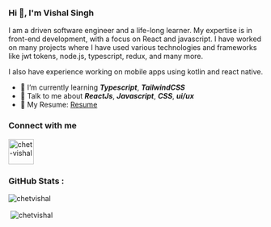 ### Hi 👋, I'm Vishal Singh 

I am a driven software engineer and a life-long learner. My expertise is in front-end development, with a focus on React and javascript. I have worked on many projects where I have used various technologies and frameworks like jwt tokens, node.js, typescript, redux, and many more.

I also have experience working on mobile apps using kotlin and react native.


- 🌱 I’m currently learning ***Typescript***, ***TailwindCSS***
- 💬 Talk to me about ***ReactJs***, ***Javascript***, ***CSS***, ***ui/ux*** 
- 📄 My Resume: [Resume](https://drive.google.com/file/d/1mvRFfY2yWIc1ch9bT_NT7PjV6Otw5E6q/view?usp=sharing)

### Connect with me
<a href="https://www.linkedin.com/in/vishal-singh-1056b7123/" target="blank"><img align="center" src="https://cdn.jsdelivr.net/npm/simple-icons@3.0.1/icons/linkedin.svg" alt="chet-vishal" height="50" width="50" /></a>

### GitHub Stats :
<p>&nbsp;<img align="left" src="https://github-readme-stats.vercel.app/api/top-langs/?username=chetvishal&layout=compact&theme=radical" alt="chetvishal" /></p>
<p>&nbsp;<img align="center" src="https://github-readme-stats.vercel.app/api?username=chetvishal&count_private=true&show_icons=true&theme=radical" alt="chetvishal" /></p>

<!--
**chetvishal/chetvishal** is a ✨ _special_ ✨ repository because its `README.md` (this file) appears on your GitHub profile.

Here are some ideas to get you started:

- 🔭 I’m currently working on ...
- 🌱 I’m currently learning ...
- 👯 I’m looking to collaborate on ...
- 🤔 I’m looking for help with ...
- 💬 Ask me about ...
- 📫 How to reach me: ...
- 😄 Pronouns: ...
- ⚡ Fun fact: ...
-->

